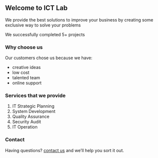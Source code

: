 ## Welcome to ICT Lab

We provide the best solutions to improve your business by creating some exclusive way to solve your problems

We successfully completed 5+ projects

### Why choose us

Our customers chose us because we have:

- creative ideas
- low cost
- talented team
- online support

### Services that we provide

1. IT Strategic Planning
2. System Development
3. Quality Assurance
4. Security Audit
5. IT Operation

### Contact

Having questions? [contact us](mailto:info@ictlab.org) and we’ll help you sort it out.
